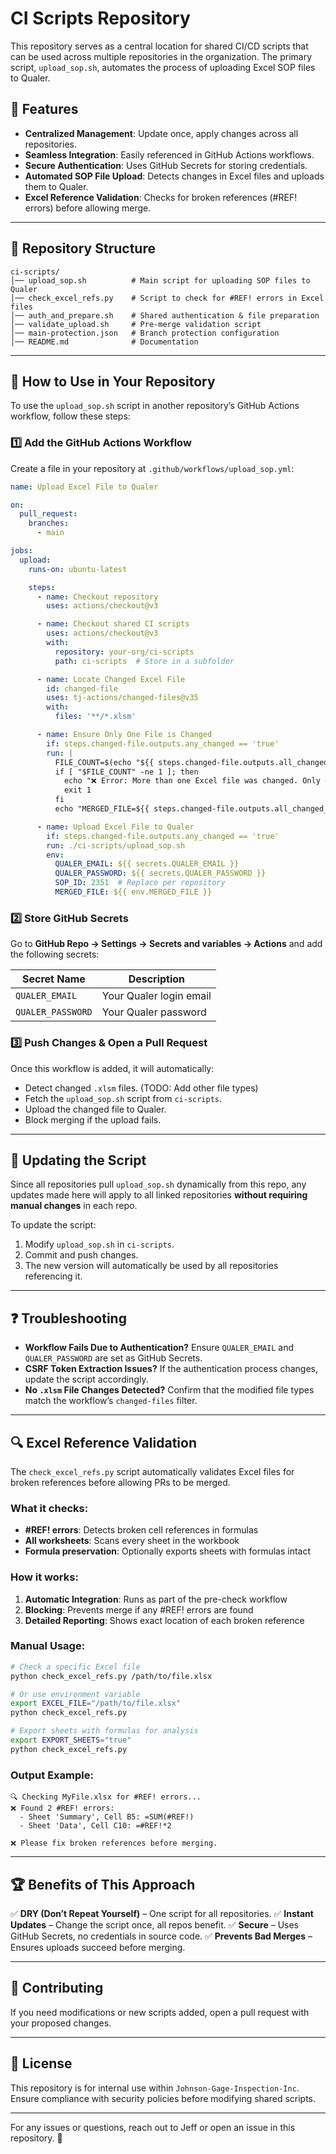 # CI Scripts Repository

This repository serves as a central location for shared CI/CD scripts that can be used across multiple repositories in the organization. The primary script, `upload_sop.sh`, automates the process of uploading Excel SOP files to Qualer.

## 📌 Features
- **Centralized Management**: Update once, apply changes across all repositories.
- **Seamless Integration**: Easily referenced in GitHub Actions workflows.
- **Secure Authentication**: Uses GitHub Secrets for storing credentials.
- **Automated SOP File Upload**: Detects changes in Excel files and uploads them to Qualer.
- **Excel Reference Validation**: Checks for broken references (#REF! errors) before allowing merge.

---

## 📂 Repository Structure
```
ci-scripts/
│── upload_sop.sh          # Main script for uploading SOP files to Qualer
│── check_excel_refs.py    # Script to check for #REF! errors in Excel files
│── auth_and_prepare.sh    # Shared authentication & file preparation
│── validate_upload.sh     # Pre-merge validation script
│── main-protection.json   # Branch protection configuration
│── README.md              # Documentation
```

---

## 🚀 How to Use in Your Repository

To use the `upload_sop.sh` script in another repository’s GitHub Actions workflow, follow these steps:

### 1️⃣ **Add the GitHub Actions Workflow**
Create a file in your repository at `.github/workflows/upload_sop.yml`:

```yaml
name: Upload Excel File to Qualer

on:
  pull_request:
    branches:
      - main

jobs:
  upload:
    runs-on: ubuntu-latest

    steps:
      - name: Checkout repository
        uses: actions/checkout@v3

      - name: Checkout shared CI scripts
        uses: actions/checkout@v3
        with:
          repository: your-org/ci-scripts
          path: ci-scripts  # Store in a subfolder

      - name: Locate Changed Excel File
        id: changed-file
        uses: tj-actions/changed-files@v35
        with:
          files: '**/*.xlsm'

      - name: Ensure Only One File is Changed
        if: steps.changed-file.outputs.any_changed == 'true'
        run: |
          FILE_COUNT=$(echo "${{ steps.changed-file.outputs.all_changed_files }}" | wc -w)
          if [ "$FILE_COUNT" -ne 1 ]; then
            echo "❌ Error: More than one Excel file was changed. Only one file is allowed per PR."
            exit 1
          fi
          echo "MERGED_FILE=${{ steps.changed-file.outputs.all_changed_files }}" >> $GITHUB_ENV

      - name: Upload Excel File to Qualer
        if: steps.changed-file.outputs.any_changed == 'true'
        run: ./ci-scripts/upload_sop.sh
        env:
          QUALER_EMAIL: ${{ secrets.QUALER_EMAIL }}
          QUALER_PASSWORD: ${{ secrets.QUALER_PASSWORD }}
          SOP_ID: 2351  # Replace per repository
          MERGED_FILE: ${{ env.MERGED_FILE }}
```

### 2️⃣ **Store GitHub Secrets**
Go to **GitHub Repo → Settings → Secrets and variables → Actions** and add the following secrets:

| Secret Name       | Description                      |
|------------------|--------------------------------|
| `QUALER_EMAIL`   | Your Qualer login email       |
| `QUALER_PASSWORD`| Your Qualer password         |

### 3️⃣ **Push Changes & Open a Pull Request**
Once this workflow is added, it will automatically:
- Detect changed `.xlsm` files.  (TODO: Add other file types)
- Fetch the `upload_sop.sh` script from `ci-scripts`.
- Upload the changed file to Qualer.
- Block merging if the upload fails.

---

## 🔧 Updating the Script
Since all repositories pull `upload_sop.sh` dynamically from this repo, any updates made here will apply to all linked repositories **without requiring manual changes** in each repo.

To update the script:
1. Modify `upload_sop.sh` in `ci-scripts`.
2. Commit and push changes.
3. The new version will automatically be used by all repositories referencing it.

---

## ❓ Troubleshooting
- **Workflow Fails Due to Authentication?** Ensure `QUALER_EMAIL` and `QUALER_PASSWORD` are set as GitHub Secrets.
- **CSRF Token Extraction Issues?** If the authentication process changes, update the script accordingly.
- **No `.xlsm` File Changes Detected?** Confirm that the modified file types match the workflow’s `changed-files` filter.

---

## 🔍 Excel Reference Validation

The `check_excel_refs.py` script automatically validates Excel files for broken references before allowing PRs to be merged.

### What it checks:
- **#REF! errors**: Detects broken cell references in formulas
- **All worksheets**: Scans every sheet in the workbook
- **Formula preservation**: Optionally exports sheets with formulas intact

### How it works:
1. **Automatic Integration**: Runs as part of the pre-check workflow
2. **Blocking**: Prevents merge if any #REF! errors are found
3. **Detailed Reporting**: Shows exact location of each broken reference

### Manual Usage:
```bash
# Check a specific Excel file
python check_excel_refs.py /path/to/file.xlsx

# Or use environment variable
export EXCEL_FILE="/path/to/file.xlsx"
python check_excel_refs.py

# Export sheets with formulas for analysis
export EXPORT_SHEETS="true"
python check_excel_refs.py
```

### Output Example:
```
🔍 Checking MyFile.xlsx for #REF! errors...
❌ Found 2 #REF! errors:
  - Sheet 'Summary', Cell B5: =SUM(#REF!)
  - Sheet 'Data', Cell C10: =#REF!*2

❌ Please fix broken references before merging.
```

---

## 🏆 Benefits of This Approach
✅ **DRY (Don’t Repeat Yourself)** – One script for all repositories.
✅ **Instant Updates** – Change the script once, all repos benefit.
✅ **Secure** – Uses GitHub Secrets, no credentials in source code.
✅ **Prevents Bad Merges** – Ensures uploads succeed before merging.

---

## 👏 Contributing
If you need modifications or new scripts added, open a pull request with your proposed changes.

---

## 📝 License
This repository is for internal use within `Johnson-Gage-Inspection-Inc`. Ensure compliance with security policies before modifying shared scripts.

---

For any issues or questions, reach out to Jeff or open an issue in this repository. 🚀

